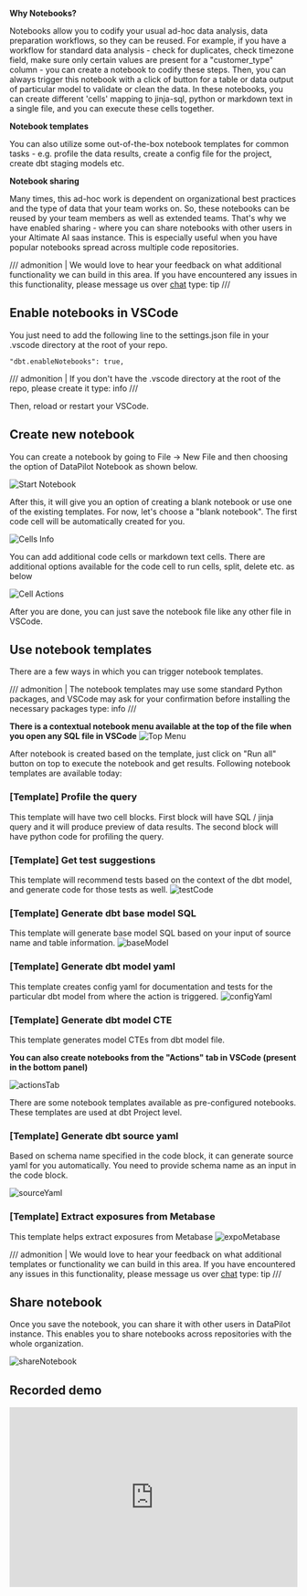 **Why Notebooks?**

Notebooks allow you to codify your usual ad-hoc data analysis, data preparation workflows, so they can be reused. For example, if you have a workflow for standard data analysis - check for duplicates, check timezone field, make sure only certain values are present for a "customer_type" column - you can create a notebook to codify these steps. Then, you can always trigger this notebook with a click of button for a table or data output of particular model to validate or clean the data. In these notebooks, you can create different 'cells' mapping to jinja-sql, python or markdown text in a single file, and you can execute these cells together.

**Notebook templates**

You can also utilize some out-of-the-box notebook templates for common tasks - e.g. profile the data results, create a config file for the project, create dbt staging models etc.

**Notebook sharing**

Many times, this ad-hoc work is dependent on organizational best practices and the type of data that your team works on. So, these notebooks can be reused by your team members as well as extended teams. That's why we have enabled sharing - where you can share notebooks with other users in your Altimate AI saas instance. This is especially useful when you have popular notebooks spread across multiple code repositories.

/// admonition | We would love to hear your feedback on what additional functionality we can build in this area. If you have encountered any issues in this functionality, please message us over [chat](https://app.myaltimate.com/contactus)
type: tip
///

## Enable notebooks in VSCode

You just need to add the following line to the settings.json file in your .vscode directory at the root of your repo.

```
"dbt.enableNotebooks": true,
```

/// admonition | If you don't have the .vscode directory at the root of the repo, please create it
type: info
///

Then, reload or restart your VSCode.

## Create new notebook

You can create a notebook by going to File -> New File and then choosing the option of
DataPilot Notebook as shown below.

![Start Notebook](images/startNotebook.png)<br>

After this, it will give you an option of creating a blank notebook or use one of the existing templates.
For now, let's choose a "blank notebook". The first code cell will be automatically created for you.

![Cells Info](images/cellsInfo.png)<br>

You can add additional code cells or markdown text cells. There are additional options available for the code cell to run cells, split, delete etc. as below

![Cell Actions](images/cellActions.png)<br>

After you are done, you can just save the notebook file like any other file in VSCode.

## Use notebook templates

There are a few ways in which you can trigger notebook templates.

/// admonition | The notebook templates may use some standard Python packages, and VSCode may ask for your confirmation before installing the necessary packages
type: info
///

**There is a contextual notebook menu available at the top of the file when you open any SQL file in VSCode**
![Top Menu](images/topMenu.png)<br>

After notebook is created based on the template, just click on "Run all" button on top to execute the notebook and get results.
Following notebook templates are available today:

### [Template] Profile the query

This template will have two cell blocks. First block will have SQL / jinja query and it will produce preview of data results.
The second block will have python code for profiling the query.

### [Template] Get test suggestions

This template will recommend tests based on the context of the dbt model, and generate code for those tests as well.
![testCode](images/testCode.png)<br>

### [Template] Generate dbt base model SQL

This template will generate base model SQL based on your input of source name and table information.
![baseModel](images/baseModel.png)<br>

### [Template] Generate dbt model yaml

This template creates config yaml for documentation and tests for the particular dbt model from where the action is triggered.
![configYaml](images/configYaml.png)<br>

### [Template] Generate dbt model CTE

This template generates model CTEs from dbt model file.

**You can also create notebooks from the "Actions" tab in VSCode (present in the bottom panel)**

![actionsTab](images/actionsTab.png)<br>

There are some notebook templates available as pre-configured notebooks. These templates are used at
dbt Project level.

### [Template] Generate dbt source yaml

Based on schema name specified in the code block, it can generate source yaml for you automatically.
You need to provide schema name as an input in the code block.

![sourceYaml](images/sourceYaml.png)<br>

### [Template] Extract exposures from Metabase

This template helps extract exposures from Metabase
![expoMetabase](images/expoMetabase.png)<br>

/// admonition | We would love to hear your feedback on what additional templates or functionality we can build in this area. If you have encountered any issues in this functionality, please message us over [chat](https://app.myaltimate.com/contactus)
type: tip
///

## Share notebook

Once you save the notebook, you can share it with other users in DataPilot instance. This enables you to share notebooks across repositories with the whole organization.

![shareNotebook](images/shareNotebook.png)<br>

## Recorded demo

<div style="position: relative; padding-bottom: 62.5%; height: 0;"><iframe src="https://www.loom.com/embed/326aecdce9ee42e8b2d28e366d52be5a?sid=fee59cc0-ea1f-4dcd-a22b-908f121b2255" frameborder="0" webkitallowfullscreen mozallowfullscreen allowfullscreen style="position: absolute; top: 0; left: 0; width: 100%; height: 100%;"></iframe></div>
